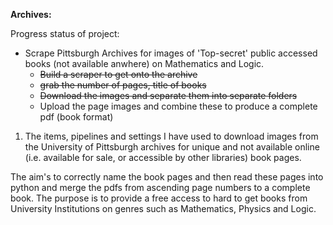 **Archives:**

Progress status of project:
- Scrape Pittsburgh Archives for images of 'Top-secret' public accessed books (not available anwhere) on Mathematics and Logic.
  - ~~Build a scraper to get onto the archive~~
  - ~~grab the number of pages, title of books~~
  - ~~Download the images and separate them into separate folders~~
  - Upload the page images and combine these to produce a complete pdf (book format)

1. The items, pipelines and settings I have used to download images from the University of Pittsburgh archives for unique and not available online (i.e. available for sale, or accessible by other libraries) book pages.

The aim's to correctly name the book pages and then read these pages into python and merge the pdfs from ascending page numbers to a complete book. The purpose is to provide a free access to hard to get books from University Institutions on genres such as Mathematics, Physics and Logic.

